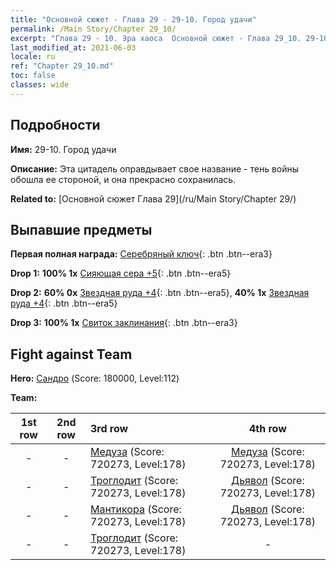 ```yaml
---
title: "Основной сюжет - Глава 29 - 29-10. Город удачи"
permalink: /Main Story/Chapter 29_10/
excerpt: "Глава 29 - 10. Эра хаоса  Основной сюжет - Глава 29_10. 29-10. Город удачи"
last_modified_at: 2021-06-03
locale: ru
ref: "Chapter 29_10.md"
toc: false
classes: wide
---
```


## Подробности

 **Имя:** 29-10. Город удачи

 **Описание:** Эта цитадель оправдывает свое название - тень войны обошла ее стороной, и она прекрасно сохранилась.

 **Related to:** [Основной сюжет Глава 29](/ru/Main Story/Chapter 29/)

## Выпавшие предметы

 **Первая полная награда:** [Серебряный ключ](/ItemsRU/con_693/){: .btn .btn--era3}

 **Drop 1:** **100% 1x** [Сияющая сера +5](/ItemsRU/mat_99/){: .btn .btn--era5}

 **Drop 2:** **60% 0x** [Звездная руда +4](/ItemsRU/mat_89/){: .btn .btn--era5}, **40% 1x** [Звездная руда +4](/ItemsRU/mat_89/){: .btn .btn--era5}

 **Drop 3:** **100% 1x** [Свиток заклинания](/ItemsRU/con_694/){: .btn .btn--era3}


## Fight against Team
 **Hero:** [Сандро](/ru/heroes/Sandro/) (Score: 180000, Level:112)

 **Team:**


  | 1st row | 2nd row | 3rd row | 4th row |
  |:----:|:----:|:----|:----:|
  | - | - | [Медуза](/ru/units/Medusa/) (Score: 720273, Level:178)  | [Медуза](/ru/units/Medusa/) (Score: 720273, Level:178)  |
  | - | - | [Троглодит](/ru/units/Troglodyte/) (Score: 720273, Level:178)  | [Дьявол](/ru/units/Devil/) (Score: 720273, Level:178)  |
  | - | - | [Мантикора](/ru/units/Manticore/) (Score: 720273, Level:178)  | [Дьявол](/ru/units/Devil/) (Score: 720273, Level:178)  |
  | - | - | [Троглодит](/ru/units/Troglodyte/) (Score: 720273, Level:178)  | - |


